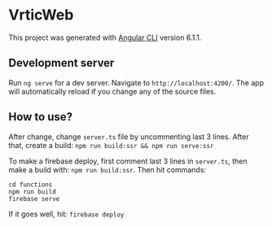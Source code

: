 # VrticWeb

This project was generated with [Angular CLI](https://github.com/angular/angular-cli) version 6.1.1.

## Development server

Run `ng serve` for a dev server. Navigate to `http://localhost:4200/`. The app will automatically reload if you change any of the source files.

## How to use?

After change, change `server.ts` file by uncommenting last 3 lines.
After that, create a build: `npm run build:ssr && npm run serve:ssr`

To make a firebase deploy, first comment last 3 lines in `server.ts`, then make a build with: `npm run build:ssr`. Then hit commands:

```
cd functions
npm run build
firebase serve
```

If it goes well, hit: `firebase deploy`
